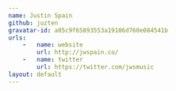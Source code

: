 ```yaml
---
name: Justin Spain
github: juzten
gravatar-id: a05c9f65893553a19106d760e084541b
urls:
    -   name: website
        url: http://jwspain.co/
    -   name: twitter
        url: https://twitter.com/jwsmusic
layout: default
---
```

